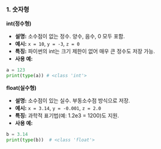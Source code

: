 ### 1. 숫자형
**int(정수형)**
- **설명:** 소수점이 없는 정수. 양수, 음수, 0 모두 포함.
- **예시:** `x = 10`, `y = -3`, `z = 0`
- **특징:** 파이썬의 int는 크기 제한이 없어 매우 큰 정수도 저장 가능.
- **사용 예:**
``` python
a = 123
print(type(a)) # <class 'int'>
```
**float(실수형)**
- **설명:** 소수점이 있는 실수. 부동소수점 방식으로 저장.
- **예시:** `x = 3.14`, `y = -0.001`, `z = 2.0`
- **특징:** 과학적 표기법(예: 1.2e3 = 1200)도 지원.
- **사용 예:**
``` python
b = 3.14
print(type(b))  # <class 'float'>
```
